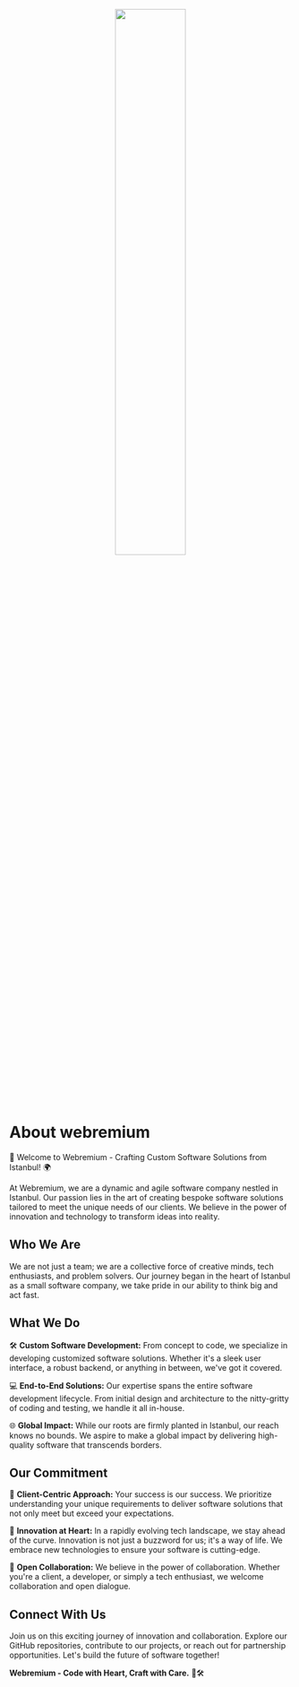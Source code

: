 <p align="center"><a href="https://webremium.com" target="_blank"><img src="https://istanbulwebtasarim.pro/images/istanbul-web-tasarim-logo.webp?v=1.2" width="50%"></a></p>

# About webremium

🚀 Welcome to Webremium - Crafting Custom Software Solutions from Istanbul! 🌍

At Webremium, we are a dynamic and agile software company nestled in Istanbul. Our passion lies in the art of creating bespoke software solutions tailored to meet the unique needs of our clients. We believe in the power of innovation and technology to transform ideas into reality.

## Who We Are

We are not just a team; we are a collective force of creative minds, tech enthusiasts, and problem solvers. Our journey began in the heart of Istanbul as a small software company, we take pride in our ability to think big and act fast.

## What We Do

🛠️ **Custom Software Development:** From concept to code, we specialize in developing customized software solutions. Whether it's a sleek user interface, a robust backend, or anything in between, we've got it covered.

💻 **End-to-End Solutions:** Our expertise spans the entire software development lifecycle. From initial design and architecture to the nitty-gritty of coding and testing, we handle it all in-house.

🌐 **Global Impact:** While our roots are firmly planted in Istanbul, our reach knows no bounds. We aspire to make a global impact by delivering high-quality software that transcends borders.

## Our Commitment

🤝 **Client-Centric Approach:** Your success is our success. We prioritize understanding your unique requirements to deliver software solutions that not only meet but exceed your expectations.

🚀 **Innovation at Heart:** In a rapidly evolving tech landscape, we stay ahead of the curve. Innovation is not just a buzzword for us; it's a way of life. We embrace new technologies to ensure your software is cutting-edge.

🔗 **Open Collaboration:** We believe in the power of collaboration. Whether you're a client, a developer, or simply a tech enthusiast, we welcome collaboration and open dialogue.

## Connect With Us

Join us on this exciting journey of innovation and collaboration. Explore our GitHub repositories, contribute to our projects, or reach out for partnership opportunities. Let's build the future of software together!

**Webremium - Code with Heart, Craft with Care.**  💙🛠️

